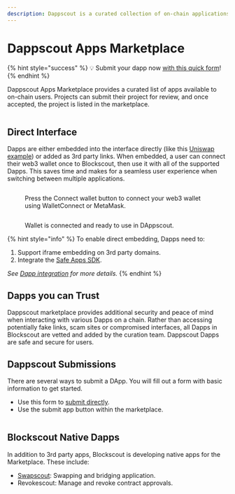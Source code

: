 ```yaml
---
description: Dappscout is a curated collection of on-chain applications
---
```


# Dappscout Apps Marketplace

{% hint style="success" %}
💡 Submit your dapp now [with this quick form](https://airtable.com/appiy5yijZpMMSKjT/shr6uMGPKjj1DK7NL)!
{% endhint %}

Dappscout Apps Marketplace provides a curated list of apps available to on-chain users. Projects can submit their project for review, and once accepted, the project is listed in the marketplace.&#x20;

<figure><img src="../../.gitbook/assets/dappscout-dapp-marketplace.png" alt=""><figcaption></figcaption></figure>

## Direct Interface

Dapps are either embedded into the interface directly (like this [Uniswap example](https://optimism.blockscout.com/apps/uniswap)) or added as 3rd party links. When embedded, a user can connect their web3 wallet once to Blockscout, then use it with all of the supported Dapps. This saves time and makes for a seamless user experience when switching between multiple applications.

<figure><img src="../../.gitbook/assets/dappscout-connect-wallet.png" alt=""><figcaption><p>Press the Connect wallet button to connect your web3 wallet using WalletConnect or MetaMask.</p></figcaption></figure>

<figure><img src="../../.gitbook/assets/dappscout-wallet-connected.png" alt=""><figcaption><p>Wallet is connected and ready to use in DAppscout.</p></figcaption></figure>

{% hint style="info" %}
To enable direct embedding, Dapps need to:

1. Support iframe embedding on 3rd party domains.
2. Integrate the [Safe Apps SDK](https://docs.safe.global/apps-sdk-overview).

_See_ [_Dapp integration_](dapp-integration.md) _for more details._
{% endhint %}

## Dapps you can Trust

Dappscout marketplace provides additional security and peace of mind when interacting with various Dapps on a chain. Rather than accessing potentially fake links, scam sites or compromised interfaces, all Dapps in Blockscout are vetted and added by the curation team. Dappscout Dapps are safe and secure for users.



## Dappscout Submissions

There are several ways to submit a DApp. You will fill out a form with basic information to get started.

* Use this form to [submit directly](https://airtable.com/appiy5yijZpMMSKjT/shr6uMGPKjj1DK7NL).
* Use the submit app button within the marketplace.

<figure><img src="../../.gitbook/assets/submit-dapp.png" alt=""><figcaption></figcaption></figure>

## Blockscout Native Dapps

In addition to 3rd party apps, Blockscout is developing native apps for the Marketplace. These include:

* [Swapscout](../swapscout/):  Swapping and bridging application.&#x20;
* Revokescout:  Manage and revoke contract approvals.&#x20;
